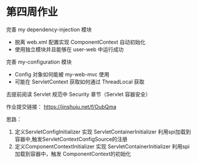 # 第四周作业
完善 my dependency-injection 模块
 - 脱离 web.xml 配置实现 ComponentContext 自动初始化
 - 使用独立模块并且能够在 user-web 中运行成功

完善 my-configuration 模块
  - Config 对象如何能被 my-web-mvc 使用
  - 可能在 ServletContext 获取如何通过 ThreadLocal 获取
  
去提前阅读 Servlet 规范中 Security 章节（Servlet 容器安全）

作业提交链接： https://jinshuju.net/f/OubQma


思路：
   1. 定义ServletConfigInitializer 实现 ServletContainerInitializer 利用spi加载到容器中,触发ServletContextConfigSource的注册
   2. 定义ComponentContextInitializer 实现 ServletContainerInitializer 利用spi加载到容器中，触发 ComponentContext的初始化